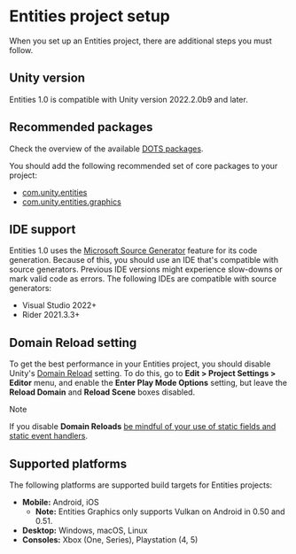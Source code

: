 # Entities project setup

When you set up an Entities project, there are additional steps you must follow.

## Unity version

Entities 1.0 is compatible with Unity version 2022.2.0b9 and later.

## Recommended packages

Check the overview of the available [DOTS packages](https://unity.com/dots/packages).

You should add the following recommended set of core packages to your project:

* [com.unity.entities](https://docs.unity3d.com/Packages/com.unity.entities@latest)
* [com.unity.entities.graphics](https://docs.unity3d.com/Packages/com.unity.entities.graphics@latest)

## IDE support
Entities 1.0 uses the [Microsoft Source Generator](https://docs.microsoft.com/en-us/dotnet/csharp/roslyn-sdk/source-generators-overview) feature for its code generation. Because of this, you should use an IDE that's compatible with source generators. Previous IDE versions might experience slow-downs or mark valid code as errors. The following IDEs are compatible with source generators:

* Visual Studio 2022+
* Rider 2021.3.3+

## Domain Reload setting

To get the best performance in your Entities project, you should disable Unity's [Domain Reload](https://docs.unity3d.com/Manual/ConfigurableEnterPlayMode.html) setting. To do this, go to **Edit &gt; Project Settings &gt; Editor** menu, and enable the **Enter Play Mode Options** setting, but leave the **Reload Domain** and **Reload Scene** boxes disabled.

> [!NOTE]
> If you disable **Domain Reloads** [be mindful of your use of static fields and static event handlers](https://docs.unity3d.com/Manual/DomainReloading.html).

## Supported platforms

The following platforms are supported build targets for Entities projects:

* **Mobile:** Android, iOS 
    * **Note:** Entities Graphics only supports Vulkan on Android in 0.50 and 0.51.
* **Desktop:** Windows, macOS, Linux
* **Consoles:** Xbox (One, Series), Playstation (4, 5)
